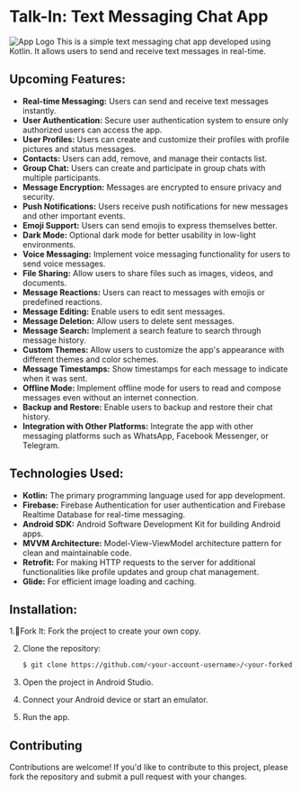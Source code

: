# Talk-In: Text Messaging Chat App
![App Logo](C:\Users\adity\Downloads)
This is a simple text messaging chat app developed using Kotlin. It allows users to send and receive text messages in real-time.

## Upcoming Features:

- **Real-time Messaging:** Users can send and receive text messages instantly.
- **User Authentication:** Secure user authentication system to ensure only authorized users can access the app.
- **User Profiles:** Users can create and customize their profiles with profile pictures and status messages.
- **Contacts:** Users can add, remove, and manage their contacts list.
- **Group Chat:** Users can create and participate in group chats with multiple participants.
- **Message Encryption:** Messages are encrypted to ensure privacy and security.
- **Push Notifications:** Users receive push notifications for new messages and other important events.
- **Emoji Support:** Users can send emojis to express themselves better.
- **Dark Mode:** Optional dark mode for better usability in low-light environments.
- **Voice Messaging:** Implement voice messaging functionality for users to send voice messages.
- **File Sharing:** Allow users to share files such as images, videos, and documents.
- **Message Reactions:** Users can react to messages with emojis or predefined reactions.
- **Message Editing:** Enable users to edit sent messages.
- **Message Deletion:** Allow users to delete sent messages.
- **Message Search:** Implement a search feature to search through message history.
- **Custom Themes:** Allow users to customize the app's appearance with different themes and color schemes.
- **Message Timestamps:** Show timestamps for each message to indicate when it was sent.
- **Offline Mode:** Implement offline mode for users to read and compose messages even without an internet connection.
- **Backup and Restore:** Enable users to backup and restore their chat history.
- **Integration with Other Platforms:** Integrate the app with other messaging platforms such as WhatsApp, Facebook Messenger, or Telegram.

## Technologies Used:

- **Kotlin:** The primary programming language used for app development.
- **Firebase:** Firebase Authentication for user authentication and Firebase Realtime Database for real-time messaging.
- **Android SDK:** Android Software Development Kit for building Android apps.
- **MVVM Architecture:** Model-View-ViewModel architecture pattern for clean and maintainable code.
- **Retrofit:** For making HTTP requests to the server for additional functionalities like profile updates and group chat management.
- **Glide:** For efficient image loading and caching.

## Installation:

1.🍴Fork It: Fork the project to create your own copy.

2. Clone the repository:
   ```bash
   $ git clone https://github.com/<your-account-username>/<your-forked-project>.git
   ```

3. Open the project in Android Studio.

4. Connect your Android device or start an emulator.

5. Run the app.

## Contributing

Contributions are welcome! If you'd like to contribute to this project, please fork the repository and submit a pull request with your changes.


